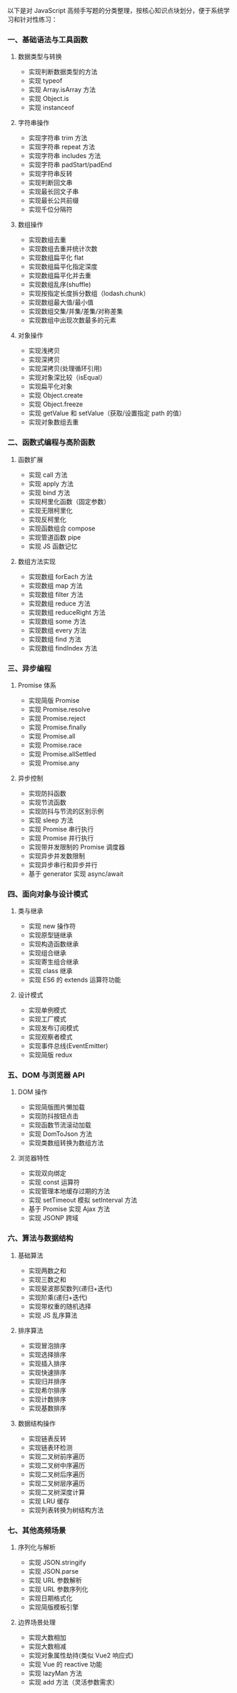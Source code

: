以下是对 JavaScript 高频手写题的分类整理，按核心知识点块划分，便于系统学习和针对性练习：

### 一、基础语法与工具函数

1. 数据类型与转换

   - 实现判断数据类型的方法
   - 实现 typeof
   - 实现 Array.isArray 方法
   - 实现 Object.is
   - 实现 instanceof

2. 字符串操作

   - 实现字符串 trim 方法
   - 实现字符串 repeat 方法
   - 实现字符串 includes 方法
   - 实现字符串 padStart/padEnd
   - 实现字符串反转
   - 实现判断回文串
   - 实现最长回文子串
   - 实现最长公共前缀
   - 实现千位分隔符

3. 数组操作

   - 实现数组去重
   - 实现数组去重并统计次数
   - 实现数组扁平化 flat
   - 实现数组扁平化指定深度
   - 实现数组扁平化并去重
   - 实现数组乱序(shuffle)
   - 实现按指定长度拆分数组（lodash.chunk）
   - 实现数组最大值/最小值
   - 实现数组交集/并集/差集/对称差集
   - 实现数组中出现次数最多的元素

4. 对象操作
   - 实现浅拷贝
   - 实现深拷贝
   - 实现深拷贝(处理循环引用)
   - 实现对象深比较（isEqual）
   - 实现扁平化对象
   - 实现 Object.create
   - 实现 Object.freeze
   - 实现 getValue 和 setValue（获取/设置指定 path 的值）
   - 实现对象数组去重

### 二、函数式编程与高阶函数

1. 函数扩展

   - 实现 call 方法
   - 实现 apply 方法
   - 实现 bind 方法
   - 实现柯里化函数（固定参数）
   - 实现无限柯里化
   - 实现反柯里化
   - 实现函数组合 compose
   - 实现管道函数 pipe
   - 实现 JS 函数记忆

2. 数组方法实现
   - 实现数组 forEach 方法
   - 实现数组 map 方法
   - 实现数组 filter 方法
   - 实现数组 reduce 方法
   - 实现数组 reduceRight 方法
   - 实现数组 some 方法
   - 实现数组 every 方法
   - 实现数组 find 方法
   - 实现数组 findIndex 方法

### 三、异步编程

1. Promise 体系

   - 实现简版 Promise
   - 实现 Promise.resolve
   - 实现 Promise.reject
   - 实现 Promise.finally
   - 实现 Promise.all
   - 实现 Promise.race
   - 实现 Promise.allSettled
   - 实现 Promise.any

2. 异步控制
   - 实现防抖函数
   - 实现节流函数
   - 实现防抖与节流的区别示例
   - 实现 sleep 方法
   - 实现 Promise 串行执行
   - 实现 Promise 并行执行
   - 实现带并发限制的 Promise 调度器
   - 实现异步并发数限制
   - 实现异步串行和异步并行
   - 基于 generator 实现 async/await

### 四、面向对象与设计模式

1. 类与继承

   - 实现 new 操作符
   - 实现原型链继承
   - 实现构造函数继承
   - 实现组合继承
   - 实现寄生组合继承
   - 实现 class 继承
   - 实现 ES6 的 extends 运算符功能

2. 设计模式
   - 实现单例模式
   - 实现工厂模式
   - 实现发布订阅模式
   - 实现观察者模式
   - 实现事件总线(EventEmitter)
   - 实现简版 redux

### 五、DOM 与浏览器 API

1. DOM 操作

   - 实现简版图片懒加载
   - 实现防抖按钮点击
   - 实现函数节流滚动加载
   - 实现 DomToJson 方法
   - 实现类数组转换为数组方法

2. 浏览器特性
   - 实现双向绑定
   - 实现 const 运算符
   - 实现管理本地缓存过期的方法
   - 实现 setTimeout 模拟 setInterval 方法
   - 基于 Promise 实现 Ajax 方法
   - 实现 JSONP 跨域

### 六、算法与数据结构

1. 基础算法

   - 实现两数之和
   - 实现三数之和
   - 实现斐波那契数列(递归+迭代)
   - 实现阶乘(递归+迭代)
   - 实现带权重的随机选择
   - 实现 JS 乱序算法

2. 排序算法

   - 实现冒泡排序
   - 实现选择排序
   - 实现插入排序
   - 实现快速排序
   - 实现归并排序
   - 实现希尔排序
   - 实现计数排序
   - 实现基数排序

3. 数据结构操作
   - 实现链表反转
   - 实现链表环检测
   - 实现二叉树前序遍历
   - 实现二叉树中序遍历
   - 实现二叉树后序遍历
   - 实现二叉树层序遍历
   - 实现二叉树深度计算
   - 实现 LRU 缓存
   - 实现列表转换为树结构方法

### 七、其他高频场景

1. 序列化与解析

   - 实现 JSON.stringify
   - 实现 JSON.parse
   - 实现 URL 参数解析
   - 实现 URL 参数序列化
   - 实现日期格式化
   - 实现简版模板引擎

2. 边界场景处理
   - 实现大数相加
   - 实现大数相减
   - 实现对象属性劫持(类似 Vue2 响应式)
   - 实现 Vue 的 reactive 功能
   - 实现 lazyMan 方法
   - 实现 add 方法（灵活参数需求）

